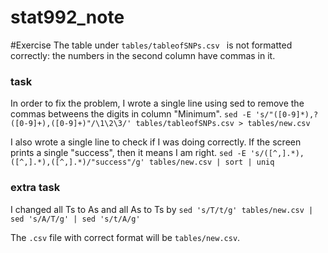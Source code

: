 # stat992_note
#Exercise
The table under `tables/tableofSNPs.csv ` is not formatted correctly: the numbers in the second column have commas in it.
### task
In order to fix the problem, I wrote a single line using sed to remove the commas betweens the digits in column "Minimum".
`sed -E 's/"([0-9]*),?([0-9]+),([0-9]+)"/\1\2\3/' tables/tableofSNPs.csv > tables/new.csv`

I also wrote a single line to check if I was doing correctly. If the screen prints a single "success", then it means I am right.
`sed -E 's/([^,].*),([^,].*),([^,].*)/"success"/g' tables/new.csv | sort | uniq`

### extra task
I changed all Ts to As and all As to Ts by 
`sed 's/T/t/g' tables/new.csv | sed 's/A/T/g' | sed 's/t/A/g' `

The `.csv` file with correct format will be `tables/new.csv`.


